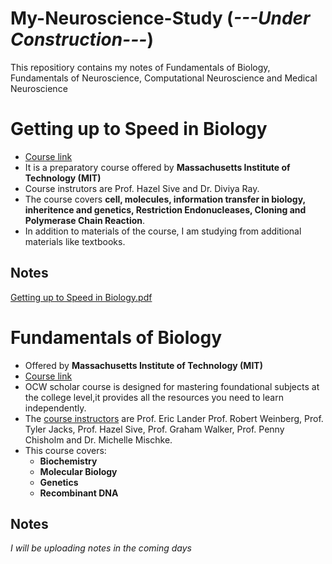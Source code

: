 # My-Neuroscience-Study (*---Under Construction---*)
This repositiory contains my notes of Fundamentals of Biology, Fundamentals of Neuroscience, Computational Neuroscience and Medical Neuroscience

# **Getting up to Speed in Biology**
* [Course link](https://openlearninglibrary.mit.edu/courses/course-v1:OCW+Pre-7.01+1T2020/about)
* It is a preparatory course offered by **Massachusetts Institute of Technology (MIT)**
* Course instrutors are Prof. Hazel Sive and Dr. Diviya Ray.
* The course covers **cell, molecules, information transfer in biology, inheritence and genetics, Restriction Endonucleases, Cloning and Polymerase Chain Reaction**.
* In addition to materials of the course, I am studying from additional materials like textbooks.

## Notes
[Getting up to Speed in Biology.pdf](https://github.com/Ullas25/Fundamentals-of-Biology/blob/main/Getting%20up%20to%20Speed%20in%20Biology.pdf)

# Fundamentals of Biology 
* Offered by **Massachusetts Institute of Technology (MIT)**
* [Course link](https://ocw.mit.edu/courses/biology/7-01sc-fundamentals-of-biology-fall-2011/index.htm)
* OCW scholar course is designed for mastering foundational subjects at the college level,it provides all the resources you need to learn independently.
* The [course instructors](https://ocw.mit.edu/courses/biology/7-01sc-fundamentals-of-biology-fall-2011/syllabus/meet-the-instructors/) are Prof. Eric Lander Prof. Robert Weinberg, Prof. Tyler Jacks, Prof. Hazel Sive, Prof. Graham Walker, Prof. Penny Chisholm and Dr. Michelle Mischke.
* This course covers:
  * **Biochemistry**
  * **Molecular Biology**
  * **Genetics**
  * **Recombinant DNA**

## Notes
*I will be uploading  notes in the coming days*
